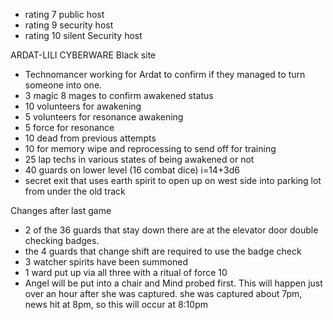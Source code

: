 - rating 7 public host
- rating 9 security host
- rating 10 silent Security host


ARDAT-LILI CYBERWARE Black site
- Technomancer working for Ardat to confirm if they managed to turn someone into one.
- 3 magic 8 mages to confirm awakened status
- 10 volunteers for awakening
- 5 volunteers for resonance awakening
- 5 force for resonance
- 10 dead from previous attempts
- 10 for memory wipe and reprocessing to send off for training
- 25 lap techs in various states of being awakened or not
- 40 guards on lower level (16 combat dice) i=14+3d6
- secret exit that uses earth spirit to open up on west side into parking lot from under the old track

Changes after last game
- 2 of the 36 guards that stay down there are at the elevator door double checking badges.
- the 4 guards that change shift are required to use the badge check
- 3 watcher spirits have been summoned
- 1 ward put up via all three with a ritual of force 10
- Angel will be put into a chair and Mind probed first. This will happen just over an hour after she was captured. she was captured about 7pm, news hit at 8pm, so this will occur at 8:10pm